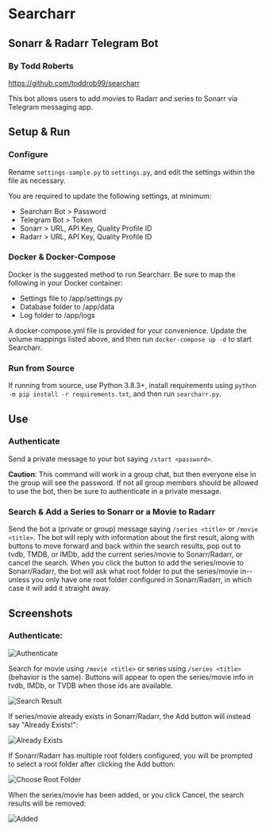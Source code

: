 # Searcharr
## Sonarr & Radarr Telegram Bot
### By Todd Roberts
https://github.com/toddrob99/searcharr

This bot allows users to add movies to Radarr and series to Sonarr via Telegram messaging app.

## Setup & Run

### Configure

Rename `settings-sample.py` to `settings.py`, and edit the settings within the file as necessary.

You are required to update the following settings, at minimum:

* Searcharr Bot > Password
* Telegram Bot > Token
* Sonarr > URL, API Key, Quality Profile ID
* Radarr > URL, API Key, Quality Profile ID

### Docker & Docker-Compose

Docker is the suggested method to run Searcharr. Be sure to map the following in your Docker container:

* Settings file to /app/settings.py
* Database folder to /app/data
* Log folder to /app/logs

A docker-compose.yml file is provided for your convenience. Update the volume mappings listed above, and then run `docker-compose up -d` to start Searcharr.

### Run from Source

If running from source, use Python 3.8.3+, install requirements using `python -m pip install -r requirements.txt`, and then run `searcharr.py`.

## Use

### Authenticate

Send a private message to your bot saying `/start <password>`.

**Caution**: This command will work in a group chat, but then everyone else in the group will see the password. If not all group members should be allowed to use the bot, then be sure to authenticate in a private message.

### Search & Add a Series to Sonarr or a Movie to Radarr

Send the bot a (private or group) message saying `/series <title>` or `/movie <title>`. The bot will reply with information about the first result, along with buttons to move forward and back within the search results, pop out to tvdb, TMDB, or IMDb, add the current series/movie to Sonarr/Radarr, or cancel the search. When you click the button to add the series/movie to Sonarr/Radarr, the bot will ask what root folder to put the series/movie in--unless you only have one root folder configured in Sonarr/Radarr, in which case it will add it straight away.

## Screenshots

### Authenticate:

![Authenticate](https://github.com/toddrob99/searcharr/blob/main/screenshots/authenticate.png?raw=true)

Search for movie using `/movie <title>` or series using `/series <title>` (behavior is the same). Buttons will appear to open the series/movie info in tvdb, IMDb, or TVDB when those ids are available.

![Search Result](https://github.com/toddrob99/searcharr/blob/main/screenshots/add.png?raw=true)

If series/movie already exists in Sonarr/Radarr, the Add button will instead say "Already Exists!":

![Already Exists](https://github.com/toddrob99/searcharr/blob/main/screenshots/already-exists.png?raw=true)

If Sonarr/Radarr has multiple root folders configured, you will be prompted to select a root folder after clicking the Add button:

![Choose Root Folder](https://github.com/toddrob99/searcharr/blob/main/screenshots/choose-root-folder.png?raw=true)

When the series/movie has been added, or you click Cancel, the search results will be removed:

![Added](https://github.com/toddrob99/searcharr/blob/main/screenshots/added.png?raw=true)
